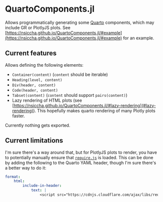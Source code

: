 # QuartoComponents.jl

Allows programmatically generating some [Quarto](https://quarto.org/) components, which may include GR or PlotlyJS plots. 
See [https://nsiccha.github.io/QuartoComponents.jl/#example](https://nsiccha.github.io/QuartoComponents.jl/#example) for an example.

## Current features

Allows defining the following elements:

* `Container(content)` (`content` should be iterable)
* `Heading(level, content)`
* `Div(header, content)`
* `Code(header, content)`
* `Tabset(content)`  (`content` should support `pairs(content)`)
* Lazy rendering of HTML plots (see [https://nsiccha.github.io/QuartoComponents.jl/#lazy-rendering](#lazy-rendering)). This hopefully makes quarto rendering of many Plotly plots faster.

Currently nothing gets exported.

## Current limitations

I'm sure there's a way around that, but for PlotlyJS plots to render, you have to potentially manually ensure that [`require.js`](https://requirejs.org/) is loaded. This can be done by adding the following to the Quarto YAML header, though I'm sure there's a better way to do it:

```yaml
format: 
    html:
        include-in-header:
            text: |
                <script src="https://cdnjs.cloudflare.com/ajax/libs/require.js/2.3.6/require.min.js" integrity="sha512-c3Nl8+7g4LMSTdrm621y7kf9v3SDPnhxLNhcjFJbKECVnmZHTdo+IRO05sNLTH/D3vA6u1X32ehoLC7WFVdheg==" crossorigin="anonymous"></script>
```
